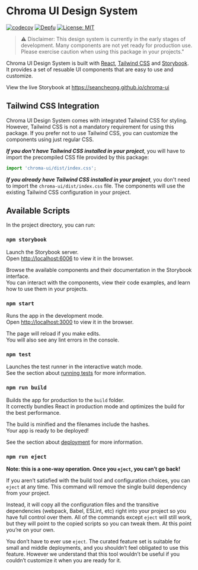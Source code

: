 # Chroma UI Design System

[![codecov](https://codecov.io/gh/seancheong/chroma-ui/branch/main/graph/badge.svg?token=7TDRD5ZPNZ)](https://codecov.io/gh/seancheong/chroma-ui)
[![Depfu](https://badges.depfu.com/badges/a6fbc240723c745c994477f00426e68f/overview.svg)](https://depfu.com/github/seancheong/chroma-ui?project_id=38391)
[![License: MIT](https://img.shields.io/badge/License-MIT-green.svg)](https://opensource.org/licenses/MIT)

> :warning: Disclaimer: This design system is currently in the early stages of development. Many components are not yet ready for production use. Please exercise caution when using this package in your projects."

Chroma UI Design System is built with [React](https://react.dev), [Tailwind CSS](https://tailwindcss.com) and [Storybook](https://storybook.js.org).\
It provides a set of resuable UI components that are easy to use and customize.

View the live Storybook at https://seancheong.github.io/chroma-ui

## Tailwind CSS Integration

Chroma UI Design System comes with integrated Tailwind CSS for styling. However, Tailwind CSS is not a mandatory requirement for using this package. If you prefer not to use Tailwind CSS, you can customize the components using just regular CSS.

**_If you don't have Tailwind CSS installed in your project_**, you will have to import the precompiled CSS file provided by this package:

```javascript
import 'chroma-ui/dist/index.css';
```

**_If you already have Tailwind CSS installed in your project_**, you don't need to import the `chroma-ui/dist/index.css` file. The components will use the existing Tailwind CSS configuration in your project.

## Available Scripts

In the project directory, you can run:

### `npm storybook`

Launch the Storybook server.\
Open [http://localhost:6006](http://localhost:6006) to view it in the browser.

Browse the available components and their documentation in the Storybook interface.\
You can interact with the components, view their code examples, and learn how to use them in your projects.

### `npm start`

Runs the app in the development mode.\
Open [http://localhost:3000](http://localhost:3000) to view it in the browser.

The page will reload if you make edits.\
You will also see any lint errors in the console.

### `npm test`

Launches the test runner in the interactive watch mode.\
See the section about [running tests](https://facebook.github.io/create-react-app/docs/running-tests) for more information.

### `npm run build`

Builds the app for production to the `build` folder.\
It correctly bundles React in production mode and optimizes the build for the best performance.

The build is minified and the filenames include the hashes.\
Your app is ready to be deployed!

See the section about [deployment](https://facebook.github.io/create-react-app/docs/deployment) for more information.

### `npm run eject`

**Note: this is a one-way operation. Once you `eject`, you can’t go back!**

If you aren’t satisfied with the build tool and configuration choices, you can `eject` at any time. This command will remove the single build dependency from your project.

Instead, it will copy all the configuration files and the transitive dependencies (webpack, Babel, ESLint, etc) right into your project so you have full control over them. All of the commands except `eject` will still work, but they will point to the copied scripts so you can tweak them. At this point you’re on your own.

You don’t have to ever use `eject`. The curated feature set is suitable for small and middle deployments, and you shouldn’t feel obligated to use this feature. However we understand that this tool wouldn’t be useful if you couldn’t customize it when you are ready for it.
